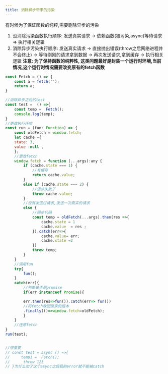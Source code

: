 ```yaml
---
title: 消除异步带来的污染
---
```


有时候为了保证函数的纯粹,需要删除异步的污染
1. 没消除污染函数执行顺序: 发送真实请求 -> 依赖函数(被污染,async)等待请求 => 执行相关逻辑
2. 消除异步污染执行顺序: 发送真实请求 -> 直接抛出错误(throw之后网络进程并不会终止) -> 等待刚刚的请求拿到数据 -> 再次发送请求,拿到缓存 -> 执行相关逻辑
**注意: 为了保持函数的纯粹性, 这类问题最好是封装一个运行时环境,当前情况,这个运行时情况需要改变原有的fetch函数**  
```jsx title="完整代码"
const Fetch = () => {
    const a = fetch('');
    return a;
}

//消除异步之后的test
const test =  () =>{
    const temp =  Fetch();
    console.log(temp);
}
//更改执行环境
const run = (fun: Function) => {
    const oldFetch = window.fetch;
    let cache ={
    state: 3,
    value :null ,
    };
    //更改fetch
    window.fetch = function (...args):any {
        if (cache.state === 1) {
            //有缓存
            return cache.value;
        }
        else if (cache.state === 2) {
            //请求失败了
            throw cache.value;
        }
        //没有发送过请求,发送一次真实的请求
        else {
            //同步代码
            const temp = oldFetch(...args).then(res =>{
                cache.state = 1
                cache.value  = res ; 
            }).catch(err=>{
                cache.value= err;
                cache.state =2
            })
            throw temp;
        }
    }
    //调用fun
    try{
        fun();
    }
    catch(err){
        //判断是否是promise
        if(err instanceof Promise){

        err.then(res=>fun()).catch(err=> fun())
        //将fetch改回原来的版本
        .finally(()=>window.fetch=oldFetch);
        }
    }
    //还原fetch
}
run(test);


//很重要
// const test = async () =>{
//     temp1 =  Fetch();
//      throw 123
// }为什么加了这个async之后我的error就不能被catch

```